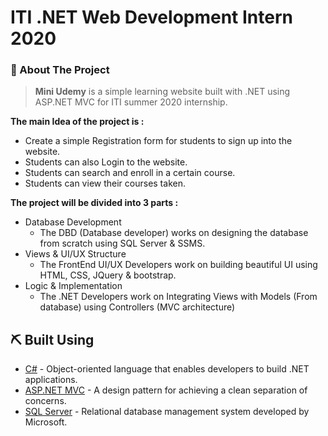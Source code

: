 # ITI .NET Web Development Intern 2020


### 🧐 About The Project

> **Mini Udemy** is a simple learning website built with .NET using ASP.NET MVC for ITI summer 2020 internship.

**The main Idea of the project is :**

- Create a simple Registration form for students to sign up into the website.
- Students can also Login to the website.
- Students can search and enroll in a certain course.
- Students can view their courses taken.

**The project will be divided into 3 parts :**

- Database Development
  - The DBD (Database developer) works on designing the database from scratch using SQL Server &amp; SSMS.
- Views &amp; UI/UX Structure
  - The FrontEnd UI/UX Developers work on building beautiful UI using HTML, CSS, JQuery &amp; bootstrap.
- Logic &amp; Implementation
  - The .NET Developers work on Integrating Views with Models (From database) using Controllers (MVC architecture)
  
## ⛏️ Built Using <a name = "tech"></a>
- [C#](https://docs.microsoft.com/en-us/dotnet/csharp/) - Object-oriented language that enables developers to build .NET applications.
- [ASP.NET MVC](https://dotnet.microsoft.com/apps/aspnet/mvc) - A design pattern for achieving a clean separation of concerns.
- [SQL Server](https://www.microsoft.com/en-us/sql-server/sql-server-2019) - Relational database management system developed by Microsoft.
